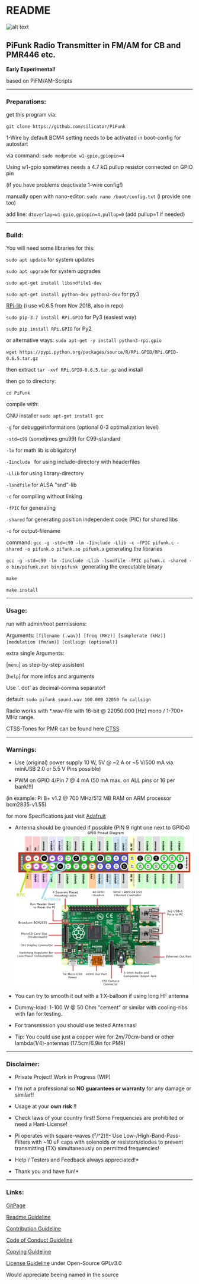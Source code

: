 # README

![alt text](https://raw.githubusercontent.com/silicator/PiFunk/master/docs/favicon.ico "Logo PiFunk")

## PiFunk Radio Transmitter in FM/AM for CB and PMR446 etc.

**Early Experimental!**

based on PiFM/AM-Scripts
___

### Preparations:

get this program via:

`git clone https://github.com/silicator/PiFunk`

1-Wire by default BCM4 setting needs to be activated in boot-config for autostart

via command: `sudo modprobe w1-gpio,gpiopin=4`

Using w1-gpio sometimes needs a 4.7 kΩ pullup resistor connected on GPIO pin

(if you have problems deactivate 1-wire config!)

manually open with nano-editor: `sudo nano /boot/config.txt` (i provide one too)

add line: `dtoverlay=w1-gpio,gpiopin=4,pullup=0` (add pullup=1 if needed)
___

### Build:

You will need some libraries for this:

`sudo apt update` for system updates

`sudo apt upgrade` for system upgrades

`sudo apt-get install libsndfile1-dev`

`sudo apt-get install python-dev python3-dev` for py3

[RPi-lib](https://pypi.org/project/RPi.GPIO/) (i use v0.6.5 from Nov 2018, also in repo)

`sudo pip-3.7 install RPi.GPIO` for Py3 (easiest way)

`sudo pip install RPi.GPIO` for Py2

or alternative ways: `sudo apt-get -y install python3-rpi.gpio`

`wget https://pypi.python.org/packages/source/R/RPi.GPIO/RPi.GPIO-0.6.5.tar.gz`

then extract `tar -xvf RPi.GPIO-0.6.5.tar.gz` and install

then go to directory:

`cd PiFunk`

compile with:

GNU installer `sudo apt-get install gcc`

`-g` for debuggerinformations (optional 0-3 optimalization level)

`-std=c99` (sometimes gnu99) for C99-standard

`-lm` for math lib is obligatory!

`-Iinclude ` for using include-directory with headerfiles

`-Llib` for using library-directory

`-lsndfile` for ALSA "snd"-lib

`-c` for compiling without linking

`-fPIC` for generating

`-shared` for generating position independent code (PIC) for shared libs

`-o` for output-filename

command:
`gcc -g -std=c99 -lm -Iinclude -Llib -c -fPIC pifunk.c -shared -o pifunk.o pifunk.so pifunk.a` generating the libraries

`gcc -g -std=c99 -lm -Iinclude -Llib -lsndfile -fPIC pifunk.c -shared -o bin/pifunk.out bin/pifunk ` generating the executable binary

`make`

`make install`
___

### Usage:

run with admin/root permissions:

Arguments: `[filename (.wav)] [freq (MHz)] [samplerate (kHz)] [modulation (fm/am)] [callsign (optional)] `

extra single Arguments:

[`menu`] as step-by-step assistent

[`help`] for more infos and arguments

Use '. dot' as decimal-comma separator!

default: `sudo pifunk sound.wav 100.000 22050 fm callsign`

Radio works with *.wav-file with 16-bit @ 22050.000 [Hz] mono / 1-700+ MHz range.

CTSS-Tones for PMR can be found here [CTSS](ctsspmr.csv)

___

### Warnings:

- Use (original) power supply 10 W, 5V @ ~2 A or ~5 V/500 mA via miniUSB 2.0 or 5.5 V Pins possible)

- PWM on GPIO 4/Pin 7 @ 4 mA (50 mA max. on ALL pins or 16 per bank!!!)

(in example: Pi B+ v1.2 @ 700 MHz/512 MB RAM on ARM processor bcm2835-v1.55)

for more Specifications just visit [Adafruit](http://www.adafruit.com)

- Antenna should be grounded if possible (PIN 9 right one next to GPIO4)![Pinout](docs/pinout-gpio-pib+.jpg)

- You can try to smooth it out with a 1:X-balloon if using long HF antenna

- Dummy-load: 1-100 W @ 50 Ohm "cement" or similar with cooling-ribs with fan for testing.

- For transmission you should use tested Antennas!

- Tip: You could use just a copper wire for 2m/70cm-band or
other lambda(1/4)-antennas (17.5cm/6.9in for PMR)
___

### Disclaimer:

- Private Project! Work in Progress (WIP)

- I'm not a professional so **NO guarantees or warranty** for any damage or similar!!

- Usage at your **own risk** !!

- Check laws of your country first! Some Frequencies are prohibited or need a Ham-License!

- Pi operates with square-waves (²/^2)!!- Use Low-/High-Band-Pass-Filters with ~10 uF caps
with solenoids or resistors/diodes to prevent transmitting (TX) simultaneously on permitted frequencies!

* Help / Testers and Feedback always appreciated!*

* Thank you and have fun!*
___

### Links:

[GitPage](https://silicator.github.io/PiFunk/)

[Readme Guideline](README.md)

[Contribution Guideline](docs/CONTRIBUTING.md)

[Code of Conduct Guideline](docs/CODE_OF_CONDUCT.md)

[Copying Guideline](docs/COPYING.md)

[License Guideline](LICENSE.md) under Open-Source GPLv3.0

Would appreciate beeing named in the source
